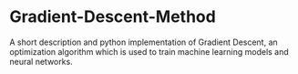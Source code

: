 # Gradient-Descent-Method
A short description and python implementation of Gradient Descent, an optimization algorithm which is used to train machine learning models and neural networks.
